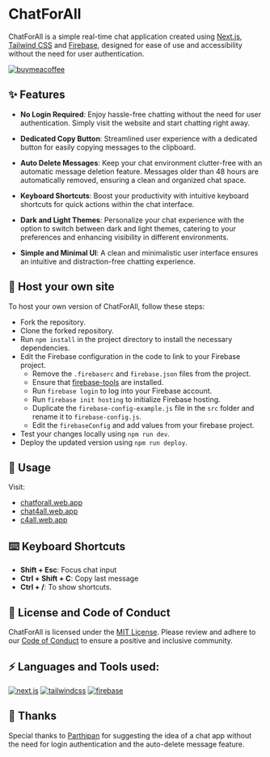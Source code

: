 # ChatForAll

ChatForAll is a simple real-time chat application created using [Next.js](https://nextjs.org/docs), [Tailwind CSS](https://tailwindcss.com/docs) and [Firebase](https://firebase.google.com/docs), designed for ease of use and accessibility without the need for user authentication.

[![buymeacoffee](https://img.shields.io/badge/Buy_me_a_coffee-FFDD00?style=for-the-badge&logo=buymeacoffee&logoColor=1B1B1B "Buy me a coffee")](https://buymeacoffee.com/sameemul_haque)

## ✨ Features

- **No Login Required**: Enjoy hassle-free chatting without the need for user authentication. Simply visit the website and start chatting right away.

- **Dedicated Copy Button**: Streamlined user experience with a dedicated button for easily copying messages to the clipboard.

- **Auto Delete Messages**: Keep your chat environment clutter-free with an automatic message deletion feature. Messages older than 48 hours are automatically removed, ensuring a clean and organized chat space.

- **Keyboard Shortcuts**: Boost your productivity with intuitive keyboard shortcuts for quick actions within the chat interface.

- **Dark and Light Themes**: Personalize your chat experience with the option to switch between dark and light themes, catering to your preferences and enhancing visibility in different environments.

- **Simple and Minimal UI**: A clean and minimalistic user interface ensures an intuitive and distraction-free chatting experience.

## 🚀 Host your own site

To host your own version of ChatForAll, follow these steps:

- Fork the repository.
- Clone the forked repository.
- Run `npm install` in the project directory to install the necessary dependencies.
- Edit the Firebase configuration in the code to link to your Firebase project.
  - Remove the `.firebaserc` and `firebase.json` files from the project.
  - Ensure that [firebase-tools](https://www.npmjs.com/package/firebase-tools) are installed.
  - Run `firebase login` to log into your Firebase account.
  - Run `firebase init hosting` to initialize Firebase hosting.
  - Duplicate the `firebase-config-example.js` file in the `src` folder and rename it to `firebase-config.js`.
  - Edit the `firebaseConfig` and add values from your firebase project.
- Test your changes locally using `npm run dev`.
- Deploy the updated version using `npm run deploy`.

## 💬 Usage

Visit:

- [chatforall.web.app](https://chatforall.web.app/)
- [chat4all.web.app](https://chat4all.web.app/)
- [c4all.web.app](https://c4all.web.app/)

## ⌨️ Keyboard Shortcuts

- **Shift + Esc**: Focus chat input
- **Ctrl + Shift + C**: Copy last message
- **Ctrl + /**: To show shortcuts.

## 📄 License and Code of Conduct

ChatForAll is licensed under the [MIT License](LICENSE). Please review and adhere to our [Code of Conduct](CODE_OF_CONDUCT.md) to ensure a positive and inclusive community.

## ⚡️ Languages and Tools used:

[![next.js](https://img.shields.io/badge/Next.js-000000?style=for-the-badge&logo=nextdotjs&logoColor=ffffff "Next.js")](https://nextjs.org/docs)
[![tailwindcss](https://img.shields.io/badge/Tailwind%20CSS-06B6D4?style=for-the-badge&logo=tailwindcss&logoColor=ffffff "Tailwind CSS")](https://tailwindcss.com/docs/)
[![firebase](https://img.shields.io/badge/FIREBASE-FFCA28?style=for-the-badge&logo=firebase&logoColor=333333 "firebase")](https://firebase.google.com/docs)

## 🤝 Thanks

Special thanks to [Parthipan](https://github.com/parthipannb) for suggesting the idea of a chat app without the need for login authentication and the auto-delete message feature.
